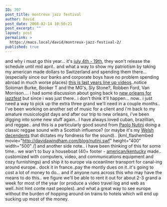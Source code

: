 ```yaml
---
ID: 707
post_title: montreux jazz festival
author: David
post_date: 2008-02-14 10:50:21
post_excerpt: ""
layout: post
permalink: >
  https://macs.local/david/montreux-jazz-festival-2/
published: true
---
```

and why i must go this year... it's <a href="http://www.montreuxjazz.com">july 4th - 19th</a>, they won't release the schedule until mid april.. and what a way to show my patriotism by taking my american made dollars to Switzerland and spending them there...(especially since our banks and corporate boys have no problem spending abroad in much worse places)
<a href="http://www.montreuxjazz.com/news/vids_fr.aspx">this is last years line up videos</a>..notice Soloman Burke, Booker T and the MG's, Sly Stone?, Robben Ford, Van Morrison.... i had some discussion about going back to <a href="http://www.nojazzfest.com/">new orleans for jazzfest</a> but since i was just there.. i don't think it'll happen...
now.. i just need a way to pick up the extra three grand we'll need in a couple months.. I've been working on another set of music for a client and i'm back to my amature musicologist days and after our trip to new orleans, i've been digging into some new stuff again..
I have always loved cuban, brazillian, and reggae.. and this is a particularly good sound from <a href="http://www.paolonutini.com/">Paolo Nutini</a> doing a classic reggae sound with a Scottish influence? (or maybe it's my <a href="http://en.wikipedia.org/wiki/Wales">Welsh decendents</a> that dictates my fondness for the sound)..
[kml_flashembed movie="http://davidawindham.com/blog/nutini.swf" height="400" width="500" /]
and another side note..
i have been thinking of this for some time.. we wan't to buy a houseboat (40+ footer - <a href="http://www.sharpehouseboat.com/sharpe/boats.htm">american/kentucky</a> made.. customized with computers, video, and communications equipment and cozy furnishings) and ship it to europe via oceanliner transport for canal-ing around europe.. dock it in france..pay the montly dues on it..it's going to cost a lot of money to do... and if anyone runs across this who may have the means to do this.. we figure we'll be able to rent it out for about 2-3 grand a week for most of the year (or produce a video travel log and web as well..hint hint conte nast peoples)..and what a great way to see europe without the burden of hopping around on trains to hotels which will end up sucking up most of the money. 